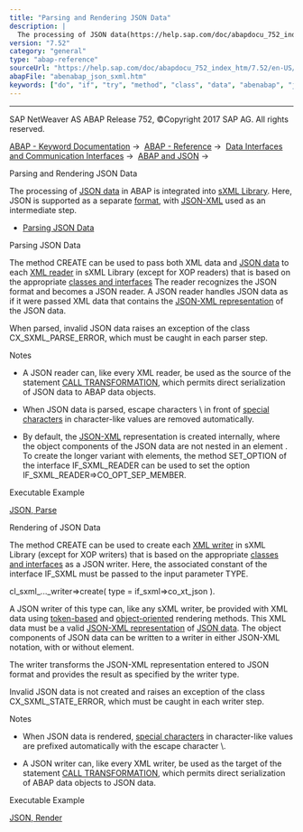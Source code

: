 ```yaml
---
title: "Parsing and Rendering JSON Data"
description: |
  The processing of JSON data(https://help.sap.com/doc/abapdocu_752_index_htm/7.52/en-US/abenjson_oview.htm) in ABAP is integrated into sXML Library(https://help.sap.com/doc/abapdocu_752_index_htm/7.52/en-US/abensxml_library_glosry.htm 'Glossary Entry'). Here, JSON is supported as a separate form
version: "7.52"
category: "general"
type: "abap-reference"
sourceUrl: "https://help.sap.com/doc/abapdocu_752_index_htm/7.52/en-US/abenabap_json_sxml.htm"
abapFile: "abenabap_json_sxml.htm"
keywords: ["do", "if", "try", "method", "class", "data", "abenabap", "json", "sxml"]
---
```


* * *

SAP NetWeaver AS ABAP Release 752, ©Copyright 2017 SAP AG. All rights reserved.

[ABAP - Keyword Documentation](https://help.sap.com/doc/abapdocu_752_index_htm/7.52/en-US/abenabap.htm) →  [ABAP - Reference](https://help.sap.com/doc/abapdocu_752_index_htm/7.52/en-US/abenabap_reference.htm) →  [Data Interfaces and Communication Interfaces](https://help.sap.com/doc/abapdocu_752_index_htm/7.52/en-US/abenabap_data_communication.htm) →  [ABAP and JSON](https://help.sap.com/doc/abapdocu_752_index_htm/7.52/en-US/abenabap_json.htm) → 

Parsing and Rendering JSON Data

The processing of [JSON data](https://help.sap.com/doc/abapdocu_752_index_htm/7.52/en-US/abenjson_oview.htm) in ABAP is integrated into [sXML Library](https://help.sap.com/doc/abapdocu_752_index_htm/7.52/en-US/abensxml_library_glosry.htm "Glossary Entry"). Here, JSON is supported as a separate [format](https://help.sap.com/doc/abapdocu_752_index_htm/7.52/en-US/abenabap_sxml_lib_formats.htm), with [JSON-XML](https://help.sap.com/doc/abapdocu_752_index_htm/7.52/en-US/abenjson_glosry.htm "Glossary Entry") used as an intermediate step.

-   [Parsing JSON Data](#abenabap-json-sxml-1--------rendering-of-json-data---@ITOC@@ABENABAP_JSON_SXML_2)

Parsing JSON Data

The method CREATE can be used to pass both XML data and [JSON data](https://help.sap.com/doc/abapdocu_752_index_htm/7.52/en-US/abenjson_oview.htm) to each [XML reader](https://help.sap.com/doc/abapdocu_752_index_htm/7.52/en-US/abenabap_sxml_lib_parse.htm) in sXML Library (except for XOP readers) that is based on the appropriate [classes and interfaces](https://help.sap.com/doc/abapdocu_752_index_htm/7.52/en-US/abenabap_sxml_lib_reader.htm) The reader recognizes the JSON format and becomes a JSON reader. A JSON reader handles JSON data as if it were passed XML data that contains the [JSON-XML representation](https://help.sap.com/doc/abapdocu_752_index_htm/7.52/en-US/abenabap_json_xml.htm) of the JSON data.

When parsed, invalid JSON data raises an exception of the class CX\_SXML\_PARSE\_ERROR, which must be caught in each parser step.

Notes

-   A JSON reader can, like every XML reader, be used as the source of the statement [CALL TRANSFORMATION](https://help.sap.com/doc/abapdocu_752_index_htm/7.52/en-US/abapcall_transformation.htm), which permits direct serialization of JSON data to ABAP data objects.

-   When JSON data is parsed, escape characters \\ in front of [special characters](https://help.sap.com/doc/abapdocu_752_index_htm/7.52/en-US/abenjson_oview.htm) in character-like values are removed automatically.

-   By default, the [JSON-XML](https://help.sap.com/doc/abapdocu_752_index_htm/7.52/en-US/abenabap_json_xml.htm) representation is created internally, where the object components of the JSON data are not nested in an element <member>. To create the longer variant with <member> elements, the method SET\_OPTION of the interface IF\_SXML\_READER can be used to set the option IF\_SXML\_READER=>CO\_OPT\_SEP\_MEMBER.

Executable Example

[JSON, Parse](https://help.sap.com/doc/abapdocu_752_index_htm/7.52/en-US/abenabap_json_oo_reader_abexa.htm)

Rendering of JSON Data

The method CREATE can be used to create each [XML writer](https://help.sap.com/doc/abapdocu_752_index_htm/7.52/en-US/abenabap_sxml_lib_render.htm) in sXML Library (except for XOP writers) that is based on the appropriate [classes and interfaces](https://help.sap.com/doc/abapdocu_752_index_htm/7.52/en-US/abenabap_sxml_lib_writer.htm) as a JSON writer. Here, the associated constant of the interface IF\_SXML must be passed to the input parameter TYPE.

cl\_sxml\_...\_writer=>create( type = if\_sxml=>co\_xt\_json ).

A JSON writer of this type can, like any sXML writer, be provided with XML data using [token-based](https://help.sap.com/doc/abapdocu_752_index_htm/7.52/en-US/abenabap_sxml_lib_render_token.htm) and [object-oriented](https://help.sap.com/doc/abapdocu_752_index_htm/7.52/en-US/abenabap_sxml_lib_render_oo.htm) rendering methods. This XML data must be a valid [JSON-XML representation](https://help.sap.com/doc/abapdocu_752_index_htm/7.52/en-US/abenabap_json_xml.htm) of [JSON data](https://help.sap.com/doc/abapdocu_752_index_htm/7.52/en-US/abenjson_oview.htm). The object components of JSON data can be written to a writer in either JSON-XML notation, with or without <member> element.

The writer transforms the JSON-XML representation entered to JSON format and provides the result as specified by the writer type.

Invalid JSON data is not created and raises an exception of the class CX\_SXML\_STATE\_ERROR, which must be caught in each writer step.

Notes

-   When JSON data is rendered, [special characters](https://help.sap.com/doc/abapdocu_752_index_htm/7.52/en-US/abenjson_oview.htm) in character-like values are prefixed automatically with the escape character \\.

-   A JSON writer can, like every XML writer, be used as the target of the statement [CALL TRANSFORMATION](https://help.sap.com/doc/abapdocu_752_index_htm/7.52/en-US/abapcall_transformation.htm), which permits direct serialization of ABAP data objects to JSON data.

Executable Example

[JSON, Render](https://help.sap.com/doc/abapdocu_752_index_htm/7.52/en-US/abenabap_json_token_writer_abexa.htm)